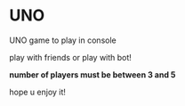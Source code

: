 # UNO
UNO game to play in console 

play with friends or play with bot!

__number of players must be between 3 and 5__

hope u enjoy it!

